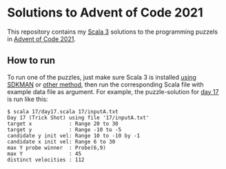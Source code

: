 # Solutions to Advent of Code 2021

This repository contains my [Scala 3](https://www.scala-lang.org/) solutions to
the programming puzzels in [Advent of Code 2021](https://adventofcode.com/2021).

## How to run

To run one of the puzzles, just make sure Scala 3 is installed
[using SDKMAN](https://sdkman.io/sdks#scala) or
[other method](https://www.scala-lang.org/download/scala3.html), then run the
corresponding Scala file with example data file as argument. For example, the
puzzle-solution for [day 17](https://adventofcode.com/2021/day/17) is run like
this:

```console
$ scala 17/day17.scala 17/inputA.txt
Day 17 (Trick Shot) using file '17/inputA.txt'
target x            : Range 20 to 30
target y            : Range -10 to -5
candidate y init vel: Range 10 to -10 by -1
candidate x init vel: Range 6 to 30
max Y probe winner  : Probe(6,9)
max Y               : 45
distinct velocities : 112
```

